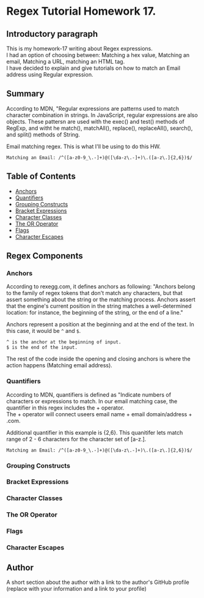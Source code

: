 # Regex Tutorial Homework 17.

## Introductory paragraph

This is my homework-17 writing about Regex expressions.  
I had an option of choosing between: Matching a hex value, Matching an email, Matching a URL, matching an HTML tag.  
I have decided to explain and give tutorials on how to match an Email address using Regular expression.

## Summary

According to MDN, "Regular expressions are patterns used to match character combination in strings. In JavaScript, regular expressions are also objects. These pattersn are used with the exec() and test() methods of RegExp, and witht he match(), matchAll(), replace(), replaceAll(), search(), and split() methods of String.

Email matching regex. This is what I'll be using to do this HW.

`Matching an Email: /^([a-z0-9_\.-]+)@([\da-z\.-]+)\.([a-z\.]{2,6})$/`

## Table of Contents

- [Anchors](#anchors)
- [Quantifiers](#quantifiers)
- [Grouping Constructs](#grouping-constructs)
- [Bracket Expressions](#bracket-expressions)
- [Character Classes](#character-classes)
- [The OR Operator](#the-or-operator)
- [Flags](#flags)
- [Character Escapes](#character-escapes)

## Regex Components

### Anchors

According to rexegg.com, it defines anchors as following: "Anchors belong to the family of regex tokens that don't match any characters, but that assert something about the string or the matching process. Anchors assert that the engine's current position in the string matches a well-determined location: for instance, the beginning of the string, or the end of a line."

Anchors represent a position at the beginning and at the end of the text. In this case, it would be `^` and `$`.

    ^ is the anchor at the beginning of input.
    $ is the end of the input.

The rest of the code inside the opening and closing anchors is where the action happens (Matching email address).

### Quantifiers

According to MDN, quantifiers is defined as "Indicate numbers of characters or expressions to match. In our email matching case, the quantifier in this regex includes the + operator.  
The + operator will connect useers email name + email domain/address + .com.

Additional quantifier in this example is {2,6}. This quanitifer lets match range of 2 - 6 characters for the character set of [a-z\.].

`Matching an Email: /^([a-z0-9_\.-]+)@([\da-z\.-]+)\.([a-z\.]{2,6})$/`

### Grouping Constructs

### Bracket Expressions

### Character Classes

### The OR Operator

### Flags

### Character Escapes

## Author

A short section about the author with a link to the author's GitHub profile (replace with your information and a link to your profile)
